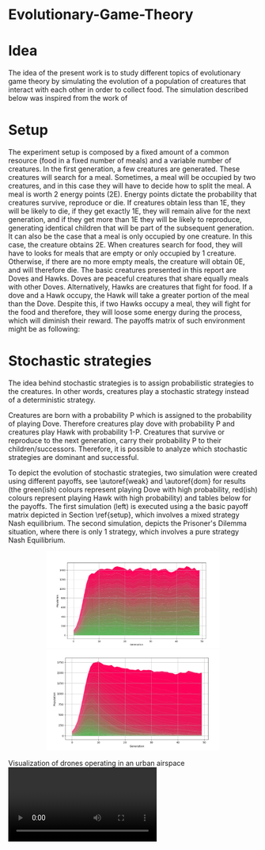 # Evolutionary-Game-Theory

# Idea
The idea of the present work is to study different topics of evolutionary game theory by simulating the evolution of a
population of creatures that interact with each other in order to collect food. The simulation described below was inspired
from the work of 

# Setup
The experiment setup is composed by a fixed amount of a common resource (food in a fixed number of meals)
and a variable number of creatures. In the first generation, a few creatures are generated. These creatures will search for a meal.
Sometimes, a meal will be occupied by two creatures, and in this case they will have to decide how to split the meal. A meal is worth
2 energy points (2E). Energy points dictate the probability that creatures survive, reproduce or die. If creatures obtain less than 1E,
they will be likely to die, if they get exactly 1E, they will remain alive for the next generation, and if they get more than 1E they will
be likely to reproduce, generating identical children that will be part of the subsequent generation. It can also be the case that a meal
is only occupied by one creature. In this case, the creature obtains 2E. When creatures search for food, they will have to looks for meals
that are empty or only occupied by 1 creature. Otherwise, if there are no more empty meals, the creature will obtain 0E, and will therefore
die. The basic creatures presented in this report are Doves and Hawks. Doves are peaceful creatures that share equally meals with other
Doves. Alternatively, Hawks are creatures that fight for food. If a dove and a Hawk occupy, the Hawk will take a greater portion of the
meal than the Dove. Despite this, if two Hawks occupy a meal, they will fight for the food and therefore, they will loose some energy
during the process, which will diminish their reward. The payoffs matrix of such environment might be as following:


# Stochastic strategies
The idea behind stochastic strategies is to assign probabilistic strategies to the creatures. In other words, creatures play
a stochastic strategy instead of a deterministic strategy.

Creatures are born with a probability P which is assigned to the probability of  playing Dove.
Therefore creatures play dove with probability P and creatures  play Hawk with probability 1-P.
Creatures that survive or reproduce to the next generation, carry their probability P to their children/successors.
Therefore, it is possible to analyze which stochastic strategies are dominant and successful. 

To depict the evolution of stochastic strategies, two simulation were created using different payoffs, see \autoref{weak} and 
\autoref{dom} for results (the green(ish) colours represent playing Dove with high probability, red(ish) colours represent playing
Hawk with high probability)  and tables below for the payoffs. The first simulation (left) is executed using a the basic payoff 
matrix depicted in Section \ref{setup}, which involves a mixed strategy Nash equilibrium. The second simulation, depicts the Prisoner's
Dilemma situation, where there is only 1 strategy, which involves a pure strategy Nash Equilibrium.

<p align="center">
  <img src="equilibrium1.PNG" width="350" alt="accessibility text">
   <img src="equilibrium2.PNG" width="350" title="hover text">

</p>

Visualization of drones operating in an urban airspace
![](EG1.mp4)
